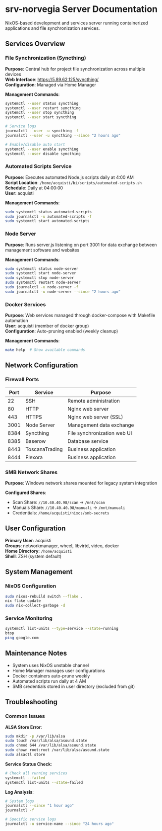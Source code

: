 # srv-norvegia Server Documentation

NixOS-based development and services server running containerized applications and file synchronization services.

## Services Overview

### File Synchronization (Syncthing)
**Purpose**: Central hub for project file synchronization across multiple devices  
**Web Interface**: https://5.89.62.125/syncthing/  
**Configuration**: Managed via Home Manager  

**Management Commands**:
```bash
systemctl --user status syncthing
systemctl --user restart syncthing
systemctl --user stop syncthing
systemctl --user start syncthing

# Service logs
journalctl --user -u syncthing -f
journalctl --user -u syncthing --since "2 hours ago"

# Enable/disable auto start
systemctl --user enable syncthing
systemctl --user disable syncthing
```

### Automated Scripts Service
**Purpose**: Executes automated Node.js scripts daily at 4:00 AM  
**Script Location**: `/home/acquisti/bi/scripts/automated-scripts.sh`  
**Schedule**: Daily at 04:00:00  
**User**: acquisti  

**Management Commands**:
```bash
sudo systemctl status automated-scripts
sudo journalctl -u automated-scripts -f
sudo systemctl start automated-scripts
```

### Node Server
**Purpose**: Runs server.js listening on port 3001 for data exchange between management software and websites  

**Management Commands**:
```bash
sudo systemctl status node-server
sudo systemctl start node-server
sudo systemctl stop node-server
sudo systemctl restart node-server
sudo journalctl -u node-server -f
sudo journalctl -u node-server --since "2 hours ago"
```

### Docker Services
**Purpose**: Web services managed through docker-compose with Makefile automation  
**User**: acquisti (member of docker group)  
**Configuration**: Auto-pruning enabled (weekly cleanup)  

**Management Commands**:
```bash
make help  # Show available commands
```

## Network Configuration

### Firewall Ports
| Port | Service | Purpose |
|------|---------|---------|
| 22   | SSH     | Remote administration |
| 80   | HTTP    | Nginx web server |
| 443  | HTTPS   | Nginx web server (SSL) |
| 3001 | Node Server | Management data exchange |
| 8384 | Syncthing | File synchronization web UI |
| 8385 | Baserow | Database service |
| 8443 | ToscanaTrading | Business application |
| 8444 | Flexora | Business application |

### SMB Network Shares
**Purpose**: Windows network shares mounted for legacy system integration  

**Configured Shares**:
- Scan Share: `//10.40.40.98/scan` → `/mnt/scan`
- Manuals Share: `//10.40.40.98/manuali` → `/mnt/manuali`
- Credentials: `/home/acquisti/nixos/smb-secrets`

## User Configuration

**Primary User**: acquisti  
**Groups**: networkmanager, wheel, libvirtd, video, docker  
**Home Directory**: `/home/acquisti`  
**Shell**: ZSH (system default)  

## System Management

### NixOS Configuration
```bash
sudo nixos-rebuild switch --flake .
nix flake update
sudo nix-collect-garbage -d
```

### Service Monitoring
```bash
systemctl list-units --type=service --state=running
btop
ping google.com
```

## Maintenance Notes

- System uses NixOS unstable channel
- Home Manager manages user configurations  
- Docker containers auto-prune weekly
- Automated scripts run daily at 4 AM
- SMB credentials stored in user directory (excluded from git)

## Troubleshooting

### Common Issues

**ALSA Store Error**:
```bash
sudo mkdir -p /var/lib/alsa
sudo touch /var/lib/alsa/asound.state
sudo chmod 644 /var/lib/alsa/asound.state
sudo chown root:root /var/lib/alsa/asound.state
sudo alsactl store
```

**Service Status Check**:
```bash
# Check all running services
systemctl --failed
systemctl list-units --state=failed
```

**Log Analysis**:
```bash
# System logs
journalctl --since "1 hour ago"
journalctl -f

# Specific service logs
journalctl -u service-name --since "24 hours ago"
```